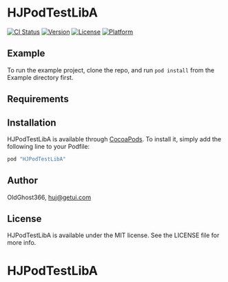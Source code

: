 
# HJPodTestLibA

[![CI Status](http://img.shields.io/travis/OldGhost366/HJPodTestLibA.svg?style=flat)](https://travis-ci.org/OldGhost366/HJPodTestLibA)
[![Version](https://img.shields.io/cocoapods/v/HJPodTestLibA.svg?style=flat)](http://cocoapods.org/pods/HJPodTestLibA)
[![License](https://img.shields.io/cocoapods/l/HJPodTestLibA.svg?style=flat)](http://cocoapods.org/pods/HJPodTestLibA)
[![Platform](https://img.shields.io/cocoapods/p/HJPodTestLibA.svg?style=flat)](http://cocoapods.org/pods/HJPodTestLibA)

## Example

To run the example project, clone the repo, and run `pod install` from the Example directory first.

## Requirements

## Installation

HJPodTestLibA is available through [CocoaPods](http://cocoapods.org). To install
it, simply add the following line to your Podfile:

```ruby
pod "HJPodTestLibA"
```

## Author

OldGhost366, huj@getui.com

## License

HJPodTestLibA is available under the MIT license. See the LICENSE file for more info.
# HJPodTestLibA

